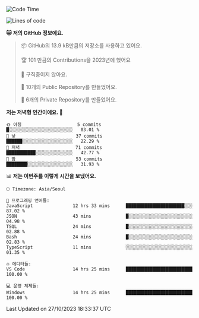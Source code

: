   <!--START_SECTION:waka-->
![Code Time](http://img.shields.io/badge/Code%20Time-246%20hrs%2011%20mins-blue)

![Lines of code](https://img.shields.io/badge/%EC%A0%80%EB%8A%94%20%EC%97%AC%ED%83%9C%EA%B9%8C%EC%A7%80%20-181.2%20thousand%20%EC%A4%84%EC%9D%98%20%EC%BD%94%EB%93%9C%EB%A5%BC%20%EC%9E%91%EC%84%B1%ED%96%88%EC%96%B4%EC%9A%94.-blue)

**🐱 저의 GitHub 정보에요.** 

> 📦 GitHub의 13.9 kB만큼의 저장소를 사용하고 있어요. 
 > 
> 🏆 101 만큼의 Contributions을 2023년에 했어요
 > 
> 🚫 구직중이지 않아요.
 > 
> 📜 10개의 Public Repository를 만들었어요. 
 > 
> 🔑 6개의 Private Repository를 만들었어요. 
 > 
**저는 저녁형 인간이에요. 🦉** 

```text
🌞 아침                     5 commits           █░░░░░░░░░░░░░░░░░░░░░░░░   03.01 % 
🌆 낮　                     37 commits          ██████░░░░░░░░░░░░░░░░░░░   22.29 % 
🌃 저녁                     71 commits          ███████████░░░░░░░░░░░░░░   42.77 % 
🌙 밤　                     53 commits          ████████░░░░░░░░░░░░░░░░░   31.93 % 
```


📊 **저는 이번주를 이렇게 시간을 보냈어요.** 

```text
🕑︎ Timezone: Asia/Seoul

💬 프로그래밍 언어들: 
JavaScript               12 hrs 33 mins      ██████████████████████░░░   87.02 % 
JSON                     43 mins             █░░░░░░░░░░░░░░░░░░░░░░░░   04.98 % 
TSQL                     24 mins             █░░░░░░░░░░░░░░░░░░░░░░░░   02.88 % 
Bash                     24 mins             █░░░░░░░░░░░░░░░░░░░░░░░░   02.83 % 
TypeScript               11 mins             ░░░░░░░░░░░░░░░░░░░░░░░░░   01.35 % 

🔥 에디터들: 
VS Code                  14 hrs 25 mins      █████████████████████████   100.00 % 

💻 운영 체제들: 
Windows                  14 hrs 25 mins      █████████████████████████   100.00 % 
```


 Last Updated on 27/10/2023 18:33:37 UTC
<!--END_SECTION:waka-->
